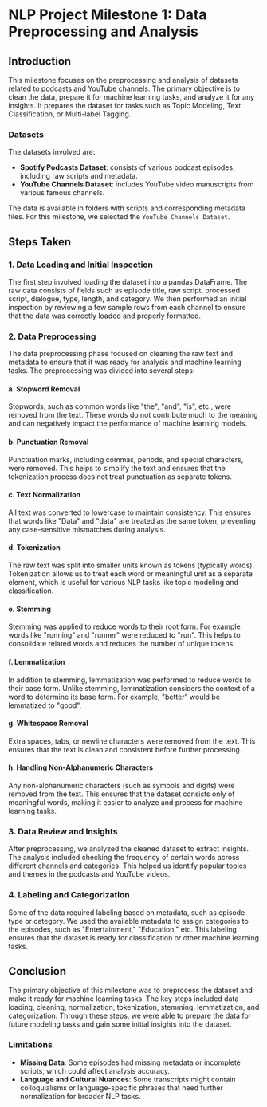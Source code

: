 # NLP Project Milestone 1: Data Preprocessing and Analysis

## Introduction

This milestone focuses on the preprocessing and analysis of datasets related to podcasts and YouTube channels. The primary objective is to clean the data, prepare it for machine learning tasks, and analyze it for any insights. It prepares the dataset for tasks such as Topic Modeling, Text Classification, or Multi-label Tagging.

### Datasets

The datasets involved are:

- **Spotify Podcasts Dataset**: consists of various podcast episodes, including raw scripts and metadata.
- **YouTube Channels Dataset**: includes YouTube video manuscripts from various famous channels.

The data is available in folders with scripts and corresponding metadata files. For this milestone, we selected the `YouTube Channels Dataset`.

## Steps Taken

### 1. Data Loading and Initial Inspection

The first step involved loading the dataset into a pandas DataFrame. The raw data consists of fields such as episode title, raw script, processed script, dialogue, type, length, and category. We then performed an initial inspection by reviewing a few sample rows from each channel to ensure that the data was correctly loaded and properly formatted.

### 2. Data Preprocessing

The data preprocessing phase focused on cleaning the raw text and metadata to ensure that it was ready for analysis and machine learning tasks. The preprocessing was divided into several steps:

#### a. **Stopword Removal**

Stopwords, such as common words like "the", "and", "is", etc., were removed from the text. These words do not contribute much to the meaning and can negatively impact the performance of machine learning models.

#### b. **Punctuation Removal**

Punctuation marks, including commas, periods, and special characters, were removed. This helps to simplify the text and ensures that the tokenization process does not treat punctuation as separate tokens.

#### c. **Text Normalization**

All text was converted to lowercase to maintain consistency. This ensures that words like "Data" and "data" are treated as the same token, preventing any case-sensitive mismatches during analysis.

#### d. **Tokenization**

The raw text was split into smaller units known as tokens (typically words). Tokenization allows us to treat each word or meaningful unit as a separate element, which is useful for various NLP tasks like topic modeling and classification.

#### e. **Stemming**

Stemming was applied to reduce words to their root form. For example, words like "running" and "runner" were reduced to "run". This helps to consolidate related words and reduces the number of unique tokens.

#### f. **Lemmatization**

In addition to stemming, lemmatization was performed to reduce words to their base form. Unlike stemming, lemmatization considers the context of a word to determine its base form. For example, "better" would be lemmatized to "good".

#### g. **Whitespace Removal**

Extra spaces, tabs, or newline characters were removed from the text. This ensures that the text is clean and consistent before further processing.

#### h. **Handling Non-Alphanumeric Characters**

Any non-alphanumeric characters (such as symbols and digits) were removed from the text. This ensures that the dataset consists only of meaningful words, making it easier to analyze and process for machine learning tasks.

### 3. Data Review and Insights

After preprocessing, we analyzed the cleaned dataset to extract insights. The analysis included checking the frequency of certain words across different channels and categories. This helped us identify popular topics and themes in the podcasts and YouTube videos.

### 4. Labeling and Categorization

Some of the data required labeling based on metadata, such as episode type or category. We used the available metadata to assign categories to the episodes, such as "Entertainment," "Education," etc. This labeling ensures that the dataset is ready for classification or other machine learning tasks.

## Conclusion

The primary objective of this milestone was to preprocess the dataset and make it ready for machine learning tasks. The key steps included data loading, cleaning, normalization, tokenization, stemming, lemmatization, and categorization. Through these steps, we were able to prepare the data for future modeling tasks and gain some initial insights into the dataset.

### Limitations

- **Missing Data**: Some episodes had missing metadata or incomplete scripts, which could affect analysis accuracy.
- **Language and Cultural Nuances**: Some transcripts might contain colloquialisms or language-specific phrases that need further normalization for broader NLP tasks.
